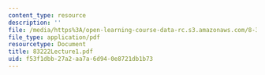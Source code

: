 ```yaml
---
content_type: resource
description: ''
file: /media/https%3A/open-learning-course-data-rc.s3.amazonaws.com/8-322-quantum-theory-ii-spring-2003/f53f1dbb27a2aa7a6d940e8721db1b73_83222Lecture1.pdf
file_type: application/pdf
resourcetype: Document
title: 83222Lecture1.pdf
uid: f53f1dbb-27a2-aa7a-6d94-0e8721db1b73
---
```

